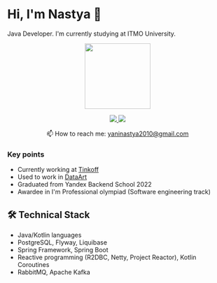 # Hi, I'm Nastya 👋
Java Developer. I'm currently studying at ITMO University.

<p align='center'>
   <a href="https://github.com/arcturs/github-readme-stats"><img height=150
                                                                  src="https://github-readme-stats.vercel.app/api/top-langs/?username=arcturs&layout=compact"/></a>
</p>

<p align='center'>
<a href="https://ru.linkedin.com/in/anastasiya-sashina-864680244">
       <img src="https://img.shields.io/badge/linkedin-%230077B5.svg?&style=for-the-badge&logo=linkedin&logoColor=white"/>
   </a>
  <a href="https://t.me/andr0me">
       <img src="https://img.shields.io/badge/telegram-%230077B5.svg?&style=for-the-badge&logo=telegram&logoColor=white"/>
   </a>
<p align='center'>
   📫 How to reach me: <a href='mailto:yaninastya2010@gmai.com'>yaninastya2010@gmail.com</a>
</p>


### Key points
*   Currently working at [Tinkoff](https://www.linkedin.com/company/tinkoff/)
*   Used to work in [DataArt](https://www.linkedin.com/company/dataart/)
*   Graduated from Yandex Backend School 2022
*   Awardee in I'm Professional olympiad (Software engineering track)

## 🛠 Technical Stack
*   Java/Kotlin languages
*   PostgreSQL, Flyway, Liquibase
*   Spring Framework, Spring Boot
*   Reactive programming (R2DBC, Netty, Project Reactor), Kotlin Coroutines
*   RabbitMQ, Apache Kafka
